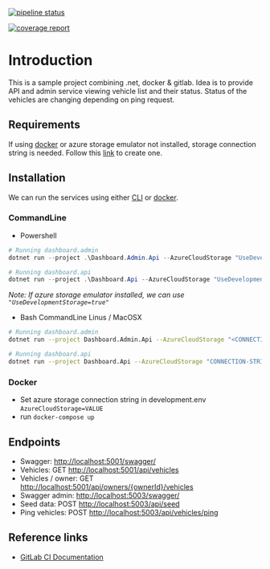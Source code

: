 [![pipeline status](https://gitlab.com/shahboura/github-vehicle-dashboard/badges/master/pipeline.svg)](https://gitlab.com/shahboura/github-vehicle-dashboard/commits/master)

[![coverage report](https://gitlab.com/shahboura/github-vehicle-dashboard/badges/master/coverage.svg)](https://gitlab.com/shahboura/github-vehicle-dashboard/commits/master)

# Introduction

This is a sample project combining .net, docker & gitlab. Idea is to provide API and admin service viewing vehicle list and their status. Status of the vehicles are changing depending on ping request.

## Requirements

If using [docker](#docker) or azure storage emulator not installed, storage connection string is needed.
Follow this [link](https://docs.microsoft.com/en-us/azure/storage/common/storage-quickstart-create-account?tabs=azure-portal) to create one.

## Installation

We can run the services using either [CLI](#CommandLine) or [docker](#docker).

### CommandLine

* Powershell

```powershell
# Running dashboard.admin
dotnet run --project .\Dashboard.Admin.Api --AzureCloudStorage "UseDevelopmentStorage=true"

# Running dashboard.api
dotnet run --project .\Dashboard.Api --AzureCloudStorage "UseDevelopmentStorage=true"
```

*Note: If azure storage emulator installed, we can use `"UseDevelopmentStorage=true"`*

* Bash
CommandLine Linus / MacOSX

```bash
# Running dashboard.admin
dotnet run --project Dashboard.Admin.Api --AzureCloudStorage "<CONNECTION-STRING>"

# Running dashboard.api
dotnet run --project Dashboard.Api --AzureCloudStorage "CONNECTION-STRING"
```

### Docker

* Set azure storage connection string in development.env `AzureCloudStorage=VALUE`
* run `docker-compose up`

## Endpoints

* Swagger: <http://localhost:5001/swagger/>
* Vehicles: GET <http://localhost:5001/api/vehicles>
* Vehicles / owner: GET <http://localhost:5001/api/owners/{ownerId}/vehicles>
* Swagger admin: <http://localhost:5003/swagger/>
* Seed data: POST <http://localhost:5003/api/seed>
* Ping vehicles: POST <http://localhost:5003/api/vehicles/ping>

## Reference links

* [GitLab CI Documentation](https://docs.gitlab.com/ee/ci/)
